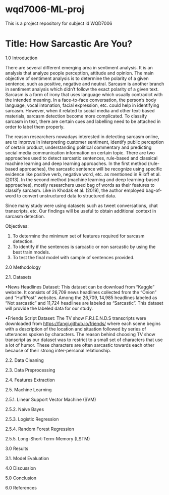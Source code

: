 # wqd7006-ML-proj
This is a project repository for subject id WQD7006

# Title: How Sarcastic Are You?

1.0	Introduction

  There are several different emerging area in sentiment analysis. It is an analysis that analyze people perception, attitude and opinion. The main objective of sentiment analysis is to determine the polarity of a given sentence, such as positive, negative and neutral. Sarcasm is another branch in sentiment analysis which didn’t follow the exact polarity of a given text. Sarcasm is a form of irony that uses language which usually contradict with the intended meaning. In a face-to-face conversation, the person’s body language, vocal intonation, facial expression, etc. could help in identifying sarcasm. However, when it related to social media and other text-based materials, sarcasm detection become more complicated. To classify sarcasm in text, there are certain cues and labelling need to be attached in order to label them properly.
	
  The reason researchers nowadays interested in detecting sarcasm online, are to improve in interpreting customer sentiment, identify public perception of certain product, understanding political commentary and predicting social media communication information on certain topic. There are two approaches used to detect sarcastic sentences, rule-based and classical machine learning and deep learning approaches. In the first method (rule-based approaches), the sarcastic sentence will be recognize using specific evidence like positive verb, negative word, etc. as mentioned in Riloff et al. (2013). In the second method (machine learning and deep learning-based approaches), mostly researchers used bag of words as their features to classify sarcasm. Like in Khodak et al. (2019), the author employed bag-of-word to convert unstructured data to structured data.
  
  Since many study were using datasets such as tweet conversations, chat transcripts, etc. Our findings will be useful to obtain additional context in sarcasm detection. 

Objectives:
	
1. To determine the minimum set of features required for sarcasm detection.
2. To identify if the sentences is sarcastic or non sarcastic by using the best train models.
3. To test the final model with sample of sentences provided.

2.0	Methodology

2.1.	Datasets

•News Headlines Dataset: This dataset can be download from “Kaggle” website. It consists of 26,709 news headlines collected from the “Onion” and “HuffPost” websites. Among the 26,709, 14,985 headlines labeled as “Not sarcastic” and 11,724 headlines are labeled as “Sarcastic”. This dataset will provide the labeled data for our study. 

•Friends Script Dataset: The TV show F.R.I.E.N.D.S transcripts were downloaded from https://fangj.github.io/friends/ where each scene begins with a description of the location and situation followed by series of utterances spoken by characters. The reason behind choosing TV show transcript as our dataset was to restrict to a small set of characters that use a lot of humor. These characters are often sarcastic towards each other because of their strong inter-personal relationship. 

2.2.	Data Cleaning

2.3.	Data Preprocessing

2.4.	Features Extraction

2.5.	Machine Learning

2.5.1.	Linear Support Vector Machine (SVM)

2.5.2.	Naïve Bayes 

2.5.3.	Logistic Regression

2.5.4.	Random Forest Regression

2.5.5.	Long-Short-Term-Memory (LSTM)

3.0	Results

3.1.	Model Evaluation

4.0	Discussion

5.0	Conclusion

6.0	References

